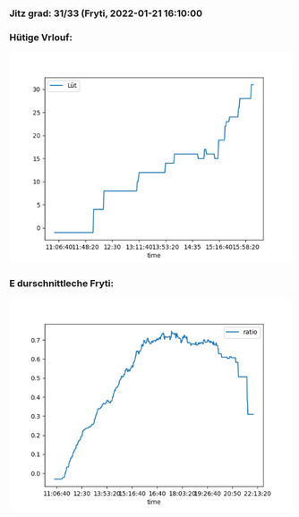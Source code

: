 ### Jitz grad: 31/33 (Fryti, 2022-01-21 16:10:00

### Hütige Vrlouf:
![Graph](Today.png)

### E durschnittleche Fryti:
![Graph](Fryti.png)